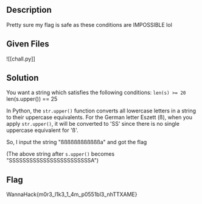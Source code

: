 ## Description
Pretty sure my flag is safe as these conditions are IMPOSSIBLE lol

## Given Files
![[chall.py]]

## Solution
You want a string which satisfies the following conditions:
`len(s) >= 20
`len(s.upper()) == 25

In Python, the `str.upper()` function converts all lowercase letters in a string to their uppercase equivalents. For the German letter Eszett (ß), when you apply `str.upper()`, it will be converted to 'SS' since there is no single uppercase equivalent for 'ß'.

So, I input the string "ßßßßßßßßßßßßa" and got the flag

(The above string after `s.upper()` becomes "SSSSSSSSSSSSSSSSSSSSSSSSA")

## Flag
WannaHack{m0r3_l1k3_1_4m_p0551bl3_nhTTXAME}